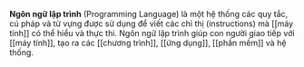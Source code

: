 **Ngôn ngữ lập trình** (Programming Language) là một hệ thống các quy tắc, cú pháp và từ vựng được sử dụng để viết các chỉ thị (instructions) mà [[máy tính]] có thể hiểu và thực thi. Ngôn ngữ lập trình giúp con người giao tiếp với [[máy tính]], tạo ra các [[chương trình]], [[ứng dụng]], [[phần mềm]] và hệ thống.